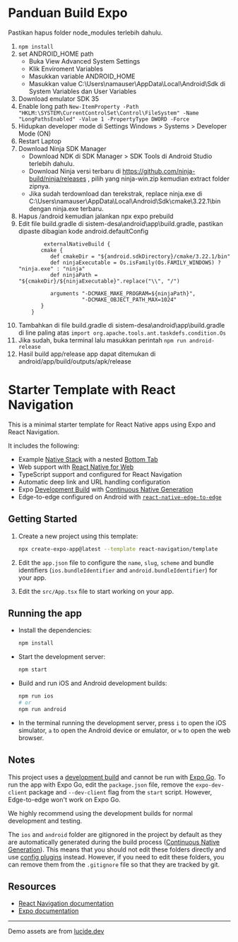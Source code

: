 # Panduan Build Expo
Pastikan hapus folder node_modules terlebih dahulu. 

1. ```npm install```
2. set ANDROID_HOME path
   - Buka View Advanced System Settings 
   - Klik Enviroment Variables 
   - Masukkan variable ANDROID_HOME 
   - Masukkan value C:\Users\namauser\AppData\Local\Android\Sdk di System Variables dan User Variables 
3. Download emulator SDK 35
4. Enable long path
   ```New-ItemProperty -Path "HKLM:\SYSTEM\CurrentControlSet\Control\FileSystem" -Name "LongPathsEnabled" -Value 1 -PropertyType DWORD -Force```
5. Hidupkan developer mode di Settings Windows > Systems > Developer Mode (ON)
6. Restart Laptop 
7. Download Ninja SDK Manager
   - Download NDK di SDK Manager > SDK Tools di Android Studio terlebih dahulu.
   - Download Ninja versi terbaru di https://github.com/ninja-build/ninja/releases , pilih yang ninja-win.zip kemudian extract folder zipnya.
   - Jika sudah terdownload dan terekstrak, replace ninja.exe di C:\Users\namauser\AppData\Local\Android\Sdk\cmake\3.22.1\bin dengan ninja.exe terbaru. 
8. Hapus /android kemudian jalankan npx expo prebuild 
9. Edit file build.gradle di sistem-desa\android\app\build.gradle, pastikan dipaste dibagian kode android.defaultConfig
    ```
            externalNativeBuild {
           cmake {
              def cmakeDir = "${android.sdkDirectory}/cmake/3.22.1/bin"
              def ninjaExecutable = Os.isFamily(Os.FAMILY_WINDOWS) ? "ninja.exe" : "ninja"
              def ninjaPath = "${cmakeDir}/${ninjaExecutable}".replace("\\", "/")

              arguments "-DCMAKE_MAKE_PROGRAM=${ninjaPath}",
                        "-DCMAKE_OBJECT_PATH_MAX=1024"
           }
        }
      ```
10. Tambahkan di file build.gradle di sistem-desa\android\app\build.gradle di line paling atas
    ```import org.apache.tools.ant.taskdefs.condition.Os```
11. Jika sudah, buka terminal lalu masukkan perintah 
    ```npm run android-release```
12. Hasil build app/release app dapat ditemukan di android/app/build/outputs/apk/release
      


# Starter Template with React Navigation

This is a minimal starter template for React Native apps using Expo and React Navigation.

It includes the following:

- Example [Native Stack](https://reactnavigation.org/docs/native-stack-navigator) with a nested [Bottom Tab](https://reactnavigation.org/docs/bottom-tab-navigator)
- Web support with [React Native for Web](https://necolas.github.io/react-native-web/)
- TypeScript support and configured for React Navigation
- Automatic deep link and URL handling configuration
- Expo [Development Build](https://docs.expo.dev/develop/development-builds/introduction/) with [Continuous Native Generation](https://docs.expo.dev/workflow/continuous-native-generation/)
- Edge-to-edge configured on Android with [`react-native-edge-to-edge`](https://www.npmjs.com/package/react-native-edge-to-edge)

## Getting Started

1. Create a new project using this template:

   ```sh
   npx create-expo-app@latest --template react-navigation/template
   ```

2. Edit the `app.json` file to configure the `name`, `slug`, `scheme` and bundle identifiers (`ios.bundleIdentifier` and `android.bundleIdentifier`) for your app.

3. Edit the `src/App.tsx` file to start working on your app.

## Running the app

- Install the dependencies:

  ```sh
  npm install
  ```

- Start the development server:

  ```sh
  npm start
  ```

- Build and run iOS and Android development builds:

  ```sh
  npm run ios
  # or
  npm run android
  ```

- In the terminal running the development server, press `i` to open the iOS simulator, `a` to open the Android device or emulator, or `w` to open the web browser.

## Notes

This project uses a [development build](https://docs.expo.dev/develop/development-builds/introduction/) and cannot be run with [Expo Go](https://expo.dev/go). To run the app with Expo Go, edit the `package.json` file, remove the `expo-dev-client` package and `--dev-client` flag from the `start` script. However, Edge-to-edge won't work on Expo Go.

We highly recommend using the development builds for normal development and testing.

The `ios` and `android` folder are gitignored in the project by default as they are automatically generated during the build process ([Continuous Native Generation](https://docs.expo.dev/workflow/continuous-native-generation/)). This means that you should not edit these folders directly and use [config plugins](https://docs.expo.dev/config-plugins/) instead. However, if you need to edit these folders, you can remove them from the `.gitignore` file so that they are tracked by git.

## Resources

- [React Navigation documentation](https://reactnavigation.org/)
- [Expo documentation](https://docs.expo.dev/)

---

Demo assets are from [lucide.dev](https://lucide.dev/)
